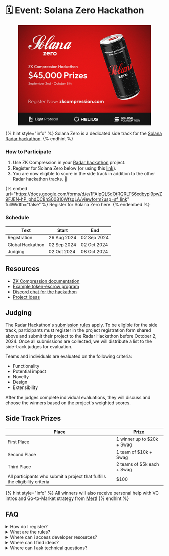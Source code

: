 # 🗓️ Event: Solana Zero Hackathon

<figure><img src="../.gitbook/assets/image.png" alt=""><figcaption></figcaption></figure>

{% hint style="info" %}
Solana Zero is a dedicated side track for the [Solana Radar hackathon](https://www.colosseum.org/radar).
{% endhint %}

### How to Participate <a href="#how-to-participate" id="how-to-participate"></a>

1. Use ZK Compression in your [Radar hackathon](https://www.colosseum.org/radar) project.
2. Register for Solana Zero below (or using this [link](https://docs.google.com/forms/d/e/1FAIpQLSdOtRQRLTS6xdbypl9pwZ9FJEN-hP\_phdDC8hS00810WfsgLA/viewform?usp=sf\_link)).
3. You are now eligible to score in the side track in addition to the other Radar hackathon tracks. ​:tada:

{% embed url="https://docs.google.com/forms/d/e/1FAIpQLSdOtRQRLTS6xdbypl9pwZ9FJEN-hP_phdDC8hS00810WfsgLA/viewform?usp=sf_link" fullWidth="false" %}
Register for Solana Zero here.
{% endembed %}

### Schedule <a href="#schedule" id="schedule"></a>

| Text             | Start       | End         |
| ---------------- | ----------- | ----------- |
| Registration     | 26 Aug 2024 | 02 Sep 2024 |
| Global Hackathon | 02 Sep 2024 | 02 Oct 2024 |
| Judging          | 02 Oct 2024 | 08 Oct 2024 |

## Resources

* [ZK Compression documentation](https://www.zkcompression.com/)
* [Example token-escrow program](https://github.com/Lightprotocol/light-protocol/tree/main/examples/token-escrow/programs/token-escrow/src/escrow\_with\_pda)
* [Discord chat for the hackathon](https://discord.com/invite/qCv4Y7uYmh)
* [Project ideas](https://github.com/Lightprotocol/zk-compression-summer-hackathon/blob/main/ideas.md)

## Judging

The Radar Hackathon's [submission rules](https://www.colosseum.org/\_app/immutable/assets/Solana%20Radar%20Hackathon%20Official%20Rules%202024.8c044e21.pdf) apply. To be eligible for the side track, participants must register in the project registration form shared above and submit their project to the Radar Hackathon before October 2, 2024. Once all submissions are collected, we will distribute a list to the side-track judges for evaluation.

Teams and individuals are evaluated on the following criteria:

* Functionality
* Potential impact
* Novelty
* Design
* Extensibility

After the judges complete individual evaluations, they will discuss and choose the winners based on the project's weighted scores.

## Side Track Prizes

| Place                                                                        | Prize                      |
| ---------------------------------------------------------------------------- | -------------------------- |
| First Place                                                                  | 1 winner up to $20k + Swag |
| Second Place                                                                 | 1 team of $10k + Swag      |
| Third Place                                                                  | 2 teams of $5k each + Swag |
| All participants who submit a project that fulfills the eligibility criteria | $100                       |

{% hint style="info" %}
All winners will also receive personal help with VC intros and Go-to-Market strategy from [Mert](https://x.com/0xMert\_)!
{% endhint %}

## FAQ

<details>

<summary>How do I register?</summary>

1. Register for the Radar hackathon [**here**](https://arena.colosseum.org/signup)**.**
2. Let us know your hackathon (COLOSSEUM) username in the form above or via this [link](https://docs.google.com/forms/d/e/1FAIpQLSdOtRQRLTS6xdbypl9pwZ9FJEN-hP\_phdDC8hS00810WfsgLA/viewform?usp=sf\_link) before Oct 2.

</details>

<details>

<summary>What are the rules?</summary>

The [Solana Foundation Rules](https://www.colosseum.org/\_app/immutable/assets/Solana%20Radar%20Hackathon%20Official%20Rules%202024.8c044e21.pdf) apply.&#x20;

Additionally, to be eligible to score in Solana Zero, your project must:

* Use compressed tokens or compressed accounts in some capacity.
* Be registered in the side track registration form before October 2, 2024.
* Each participant can have a maximum of 1 project submission count towards scoring in the Solana Zero side track.
* Please note that the $100 participation bounty is awarded at our sole discretion, particularly as a measure to prevent Sybil attacks.

</details>

<details>

<summary>Where can i access developer resources?</summary>

* [ZK Compression documentation](broken-reference)
* [Light Protocol Monorepo](https://github.com/lightprotocol/light-protocol)
* [Example programs](https://github.com/Lightprotocol/light-protocol/tree/main/examples)
* Example clients ([web](https://github.com/Lightprotocol/example-web-client), [node](https://github.com/Lightprotocol/example-nodejs-client))
* Introductory [Blog](https://www.helius.dev/blog/solana-builders-zk-compression) posts

</details>

<details>

<summary>Where can I find ideas?</summary>

We encourage you to build things that you're excited about building.&#x20;

For inspiration, we have compiled a list of interesting ideas [here](https://github.com/Lightprotocol/zk-compression-summer-hackathon/tree/main?tab=readme-ov-file).

</details>

<details>

<summary>Where can I ask technical questions?</summary>

1. Check out the [Light](https://discord.gg/CYvjBgzRFP) and [Helius](https://discord.gg/Uzzf6a7zKr) Developer Discord servers!
2. We also host [office hours](https://calendly.com/swen-sch/30-min-chat?month=2024-09) for teams or individuals participating in the hackathon.

</details>
